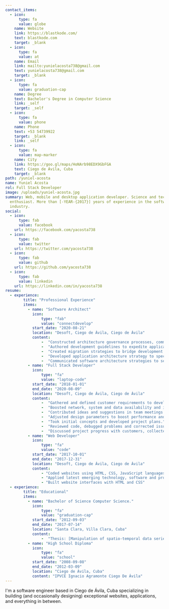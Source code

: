 ```yaml
---
contact_items:
  - icon:
      type: fa
      value: globe
    name: Website
    link: https://blastkode.com/
    text: blastkode.com
    target: _blank
  - icon:
      type: fa
      value: at
    name: Email
    link: mailto:yunielacosta738@gmail.com
    text: yunielacosta738@gmail.com
    target: _blank
  - icon:
      type: fa
      value: graduation-cap
    name: Degree
    text: Bachelor's Degree in Computer Science
    link: _self
    target: _self
  - icon:
      type: fa
      value: phone
    name: Phone
    text: +53 54739922
    target: _blank
    link: _self
  - icon:
      type: fa
      value: map-marker
    name: City
    link: https://goo.gl/maps/HoNArb98EDX9GbFGA
    text: Ciego de Ávila, Cuba
    target: _blank
path: /yuniel-acosta
name: Yuniel Acosta
rol: Full Stack Developer
image: /uploads/yuniel-acosta.jpg
summary: Web, mobile and desktop application developer. Science and technology
  enthusiast. More than [-YEAR-{2017}] years of experience in the software
  industry.
social:
  - icon:
      type: fab
      value: facebook
    url: https://facebook.com/yacosta738
  - icon:
      type: fab
      value: twitter
    url: https://twitter.com/yacosta738
  - icon:
      type: fab
      value: github
    url: https://github.com/yacosta738
  - icon:
      type: fab
      value: linkedin
    url: https://linkedin.com/in/yacosta738
resume:
  - experience:
        title: "Professional Experience"
        items:
          - name: "Software Architect"
            icon: 
                type: "fab"
                value: "connectdevelop"
            start_date: "2020-08-21"
            location: "Desoft, Ciego de Ávila, Ciego de Ávila"
            content:
                -  "Constructed architecture governance processes, communicating parameters to development staff during adoption training."
                -  "Authored development guidelines to expedite application design efforts through ready-made frameworks."
                -  "Created migration strategies to bridge development gaps between existing software architecture and future updates."
                -  "Developed application architecture strategy to specifically align with employer business goals."
                -  "Communicated software architecture strategies to senior leadership and third-party business leaders." 
          - name: "Full Stack Developer"
            icon:
                type: "fa"
                value: "laptop-code"
            start_date: "2018-01-01"
            end_date: "2020-08-09"
            location: "Desoft, Ciego de Ávila, Ciego de Ávila"
            content:
                -  "Gathered and defined customer requirements to develop clear specifications for project plans."
                -  "Boosted network, system and data availability and integrity through preventive maintenance and upgrades."
                -  "Contributed ideas and suggestions in team meetings and delivered updates on deadlines, designs and enhancements."
                -  "Adjusted design parameters to boost performance and incorporate new features."
                -  "Took initial concepts and developed project plans."
                -  "Reviewed code, debugged problems and corrected issues."
                -  "Discussed project progress with customers, collected feedback on different stages and directly addressed concerns."
          - name: "Web Developer"
            icon: 
                type: "fa"
                value: "code"
            start_date: "2017-10-01"
            end_date: "2017-12-31"
            location: "Desoft, Ciego de Ávila, Ciego de Ávila"
            content:
                - "Coded websites using HTML, CSS, JavaScript languages with frameworks like VueJS."
                - "Applied latest emerging technology, software and project application trends to update and maintain site applicability."
                - "Built website interfaces with HTML and CSS"
  - experience:
        title: "Educational"
        items:
          - name: "Bachelor of Science Computer Science."
            icon: 
                type: "fa"
                value: "graduation-cap"
            start_date: "2012-09-03"
            end_date: "2017-07-14"
            location: "Santa Clara, Villa Clara, Cuba"
            content:
                -  "Thesis: [Manipulation of spatio-temporal data series using scientific and geographic data formats in R](https://dspace.uclv.edu.cu/handle/123456789/9227)"
          - name: "High School Diploma"   
            icon: 
                type: "fa"
                value: "school"
            start_date: "2008-09-08"
            end_date: "2012-03-09"
            location: "Ciego de Ávila, Cuba"
            content: "IPVCE Ignacio Agramonte Ciego De Ávila"
---
```


I'm a software engineer based in Ciego de Ávila, Cuba specializing in building (and occasionally designing) exceptional websites, applications, and everything in between.
